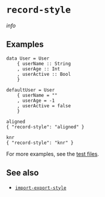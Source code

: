 # `record-style`

$info$

## Examples

```fourmolu-example-input
data User = User
    { userName :: String
    , userAge :: Int
    , userActive :: Bool
    }

defaultUser = User
    { userName = ""
    , userAge = -1
    , userActive = false
    }
```
```fourmolu-example-tab
aligned
{ "record-style": "aligned" }
```
```fourmolu-example-tab
knr
{ "record-style": "knr" }
```

For more examples, see the [test files](https://github.com/fourmolu/fourmolu/tree/main/data/fourmolu/record-style).

## See also

* [`import-export-style`](/config/import-export-style)
